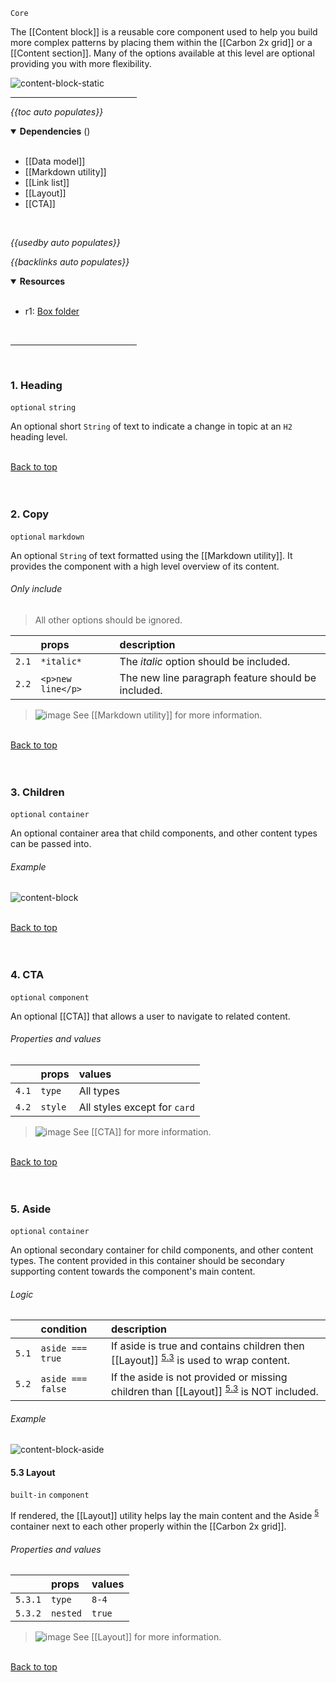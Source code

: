 `Core` <!-- category start --><!-- category end -->

The [[Content block]] is a reusable core component used to help you build more
complex patterns by placing them within the [[Carbon 2x grid]] or a
[[Content section]]. Many of the options available at this level are optional
providing you with more flexibility.

<!-- ![image](https://user-images.githubusercontent.com/3793636/119082616-0eebe000-b9c4-11eb-8e2a-fcabf8dad107.png) -->

![content-block-static](https://user-images.githubusercontent.com/3793636/121604082-82a36a80-ca0f-11eb-9b51-e44712b477f2.jpg)

<hr width="40%" />

<!-- toc start open="true" depthStart="3" depthEnd="5" -->

_{{toc auto populates}}_

<!-- toc end -->

<details open="true">
  <summary><strong>Dependencies</strong> (<!-- dependencyCount start --><!-- dependencyCount end -->)</summary><br />

- [[Data model]]
- [[Markdown utility]]
- [[Link list]]
- [[Layout]]
- [[CTA]]

<br />
</details>

<!-- usedby start -->

_{{usedby auto populates}}_

<!-- usedby end -->

<!-- backlinks start -->

_{{backlinks auto populates}}_

<!-- backlinks end -->

<a name="resources"></a>

<details open="true">
  <summary><strong>Resources</strong></summary><br />

- r1: [Box folder](https://ibm.ent.box.com/folder/99481428439)

<br />
</details>

<hr width="40%" />

<br />

### 1. Heading

`optional` `string`

An optional short `String` of text to indicate a change in topic at an `H2`
heading level.

<br />[Back to top](#wiki-wrapper)<br /><br /><br />

### 2. Copy

`optional` `markdown`

An optional `String` of text formatted using the [[Markdown utility]]. It
provides the component with a high level overview of its content.

###### Only include

> All other options should be ignored.

|       | props             | description                                        |
| :---- | :---------------- | :------------------------------------------------- |
| `2.1` | `*italic*`        | The _italic_ option should be included.            |
| `2.2` | `<p>new line</p>` | The new line paragraph feature should be included. |

> ![image](https://user-images.githubusercontent.com/3793636/117873919-f6faba80-b265-11eb-81a5-039bdcd822e8.png)
> See [[Markdown utility]] for more information.

<br />[Back to top](#wiki-wrapper)<br /><br /><br />

### 3. Children

`optional` `container`

An optional container area that child components, and other content types can be
passed into.

###### Example

![content-block](https://user-images.githubusercontent.com/3793636/121601206-3f46fd00-ca0b-11eb-9b38-7113fb525854.gif)

<br />[Back to top](#wiki-wrapper)<br /><br /><br />

### 4. CTA

`optional` `component`

An optional [[CTA]] that allows a user to navigate to related content.

###### Properties and values

|       | props   | values                       |
| :---- | :------ | :--------------------------- |
| `4.1` | `type`  | All types                    |
| `4.2` | `style` | All styles except for `card` |

> ![image](https://user-images.githubusercontent.com/3793636/117873919-f6faba80-b265-11eb-81a5-039bdcd822e8.png)
> See [[CTA]] for more information.

<br />[Back to top](#wiki-wrapper)<br /><br /><br />

### 5. Aside

`optional` `container`

An optional secondary container for child components, and other content types.
The content provided in this container should be secondary supporting content
towards the component's main content.

###### Logic

|       | condition         | description                                                                                                    |
| :---- | :---------------- | :------------------------------------------------------------------------------------------------------------- |
| `5.1` | `aside === true`  | If aside is true and contains children then [[Layout]] <sup>[5.3](#53-layout)</sup> is used to wrap content.   |
| `5.2` | `aside === false` | If the aside is not provided or missing children than [[Layout]] <sup>[5.3](#53-layout)</sup> is NOT included. |

###### Example

![content-block-aside](https://user-images.githubusercontent.com/3793636/121902980-72c8a680-cced-11eb-8635-1531dff0b4e2.gif)

#### 5.3 Layout

`built-in` `component`

If rendered, the [[Layout]] utility helps lay the main content and the Aside
<sup>[5](#5-aside)</sup> container next to each other properly within the
[[Carbon 2x grid]].

###### Properties and values

|         | props    | values |
| :------ | :------- | :----- |
| `5.3.1` | `type`   | `8-4`  |
| `5.3.2` | `nested` | `true` |

> ![image](https://user-images.githubusercontent.com/3793636/117873919-f6faba80-b265-11eb-81a5-039bdcd822e8.png)
> See [[Layout]] for more information.

<br />[Back to top](#wiki-wrapper)<br /><br /><br />

